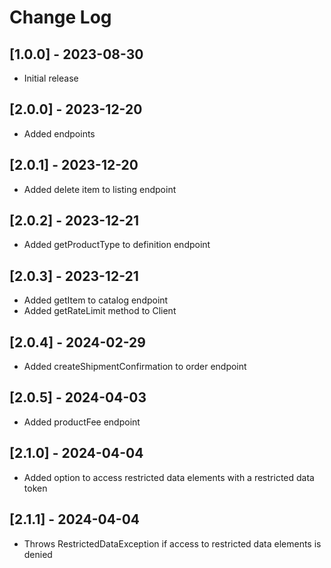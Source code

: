 # Change Log

## [1.0.0] - 2023-08-30

 - Initial release

## [2.0.0] - 2023-12-20

 - Added endpoints

## [2.0.1] - 2023-12-20

 - Added delete item to listing endpoint

## [2.0.2] - 2023-12-21

 - Added getProductType to definition endpoint

## [2.0.3] - 2023-12-21

 - Added getItem to catalog endpoint
 - Added getRateLimit method to Client

## [2.0.4] - 2024-02-29

 - Added createShipmentConfirmation to order endpoint

## [2.0.5] - 2024-04-03

 - Added productFee endpoint

## [2.1.0] - 2024-04-04

 - Added option to access restricted data elements with a restricted data token

## [2.1.1] - 2024-04-04

 - Throws RestrictedDataException if access to restricted data elements is denied
